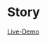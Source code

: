 # Story
[Live-Demo](https://mohammed-riad.github.io/Mohammed-riad5.github.io/Test.html?fbclid=IwAR2xbve2VQtoxktgC18kCmIPvH0DLuh50OJL2OEiVYeszpkdL8VnqoGQC18)
